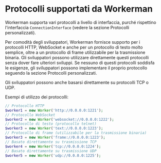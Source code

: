 # Protocolli supportati da Workerman

Workerman supporta vari protocolli a livello di interfaccia, purché rispettino l'interfaccia ```ConnectionInterface``` (vedere la sezione Protocolli personalizzati). 

Per comodità degli sviluppatori, Workerman fornisce supporto per i protocolli HTTP, WebSocket e anche per un protocollo di testo molto semplice, oltre a un protocollo di frame utilizzabile per la trasmissione binaria. Gli sviluppatori possono utilizzare direttamente questi protocolli senza dover fare ulteriori sviluppi. Se nessuno di questi protocolli soddisfa le esigenze, gli sviluppatori possono implementare il proprio protocollo seguendo la sezione Protocolli personalizzati.

Gli sviluppatori possono anche basarsi direttamente su protocolli TCP o UDP.

Esempi di utilizzo dei protocolli:
```php
// Protocollo HTTP
$worker1 = new Worker('http://0.0.0.0:1221');
// Protocollo WebSocket
$worker2 = new Worker('websocket://0.0.0.0:1222');
// Protocollo di testo (protocollo telnet)
$worker3 = new Worker('text://0.0.0.0:1223');
// Protocollo di frame (utilizzabile per la trasmissione binaria)
$worker3 = new Worker('frame://0.0.0.0:1223');
// Basato direttamente su trasmissione TCP
$worker4 = new Worker('tcp://0.0.0.0:1224');
// Basato direttamente su trasmissione UDP
$worker5 = new Worker('udp://0.0.0.0:1225');
```
